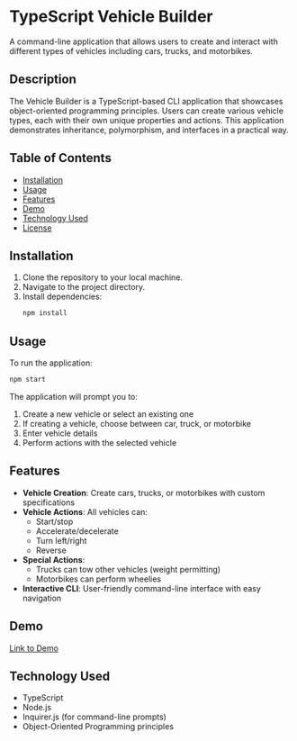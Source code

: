 # TypeScript Vehicle Builder

A command-line application that allows users to create and interact with different types of vehicles including cars, trucks, and motorbikes.

## Description

The Vehicle Builder is a TypeScript-based CLI application that showcases object-oriented programming principles. Users can create various vehicle types, each with their own unique properties and actions. This application demonstrates inheritance, polymorphism, and interfaces in a practical way.

## Table of Contents

- [Installation](#installation)
- [Usage](#usage)
- [Features](#features)
- [Demo](#video-walkthrough)
- [Technology Used](#technology-used)
- [License](#license)

## Installation

1. Clone the repository to your local machine.
2. Navigate to the project directory.
3. Install dependencies:
   ```bash
   npm install
   ```

## Usage

To run the application:

```bash
npm start
```

The application will prompt you to:
1. Create a new vehicle or select an existing one
2. If creating a vehicle, choose between car, truck, or motorbike
3. Enter vehicle details
4. Perform actions with the selected vehicle

## Features

- **Vehicle Creation**: Create cars, trucks, or motorbikes with custom specifications
- **Vehicle Actions**: All vehicles can:
  - Start/stop
  - Accelerate/decelerate
  - Turn left/right
  - Reverse
- **Special Actions**:
  - Trucks can tow other vehicles (weight permitting)
  - Motorbikes can perform wheelies
- **Interactive CLI**: User-friendly command-line interface with easy navigation


## Demo

[Link to Demo](https://app.screencastify.com/v3/watch/MnplvoMJ1MD8tCwafbGq)

## Technology Used

- TypeScript
- Node.js
- Inquirer.js (for command-line prompts)
- Object-Oriented Programming principles

